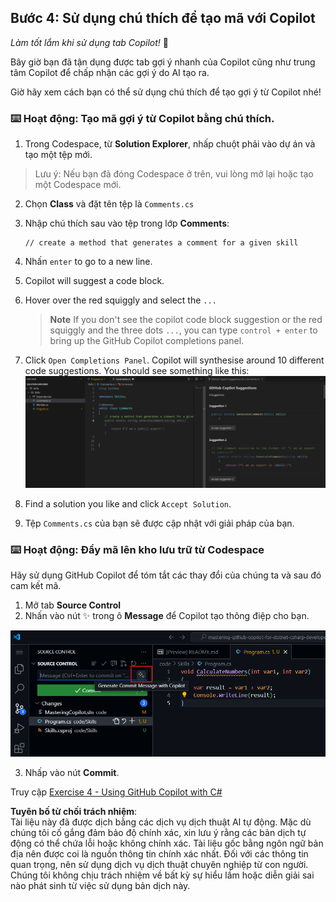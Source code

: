 ## Bước 4: Sử dụng chú thích để tạo mã với Copilot

_Làm tốt lắm khi sử dụng tab Copilot!_ :partying_face:

Bây giờ bạn đã tận dụng được tab gợi ý nhanh của Copilot cũng như trung tâm Copilot để chấp nhận các gợi ý do AI tạo ra.

Giờ hãy xem cách bạn có thể sử dụng chú thích để tạo gợi ý từ Copilot nhé!

### ⌨️ Hoạt động: Tạo mã gợi ý từ Copilot bằng chú thích.

1. Trong Codespace, từ **Solution Explorer**, nhấp chuột phải vào dự án và tạo một tệp mới.

> Lưu ý: Nếu bạn đã đóng Codespace ở trên, vui lòng mở lại hoặc tạo một Codespace mới.

2. Chọn **Class** và đặt tên tệp là `Comments.cs`  
3. Nhập chú thích sau vào tệp trong lớp **Comments**:  
   ```
   // create a method that generates a comment for a given skill
   ```  
4. Nhấn `enter` to go to a new line.
5. Copilot will suggest a code block.
6. Hover over the red squiggly and select the `...`

   > **Note**
   > If you don't see the copilot code block suggestion or the red squiggly and the three dots `...`, you can type `control + enter` to bring up the GitHub Copilot completions panel.

7. Click `Open Completions Panel`. Copilot will synthesise around 10 different code suggestions. You should see something like this:
   ![VS Code showing suggestions to a comment](../../../../03-Introduction-to-GitHub-Copilot/steps/img/4-copilot-comment-0.png)
8. Find a solution you like and click `Accept Solution`.  
9. Tệp `Comments.cs` của bạn sẽ được cập nhật với giải pháp của bạn.

### ⌨️ Hoạt động: Đẩy mã lên kho lưu trữ từ Codespace

Hãy sử dụng GitHub Copilot để tóm tắt các thay đổi của chúng ta và sau đó cam kết mã.

1. Mở tab **Source Control**  
2. Nhấn vào nút ✨ trong ô **Message** để Copilot tạo thông điệp cho bạn.

![Tab Commit được mở để tạo thông điệp với Copilot](../../../../03-Introduction-to-GitHub-Copilot/steps/img/2-skills-commit.png)

3. Nhấp vào nút **Commit**.

Truy cập [Exercise 4 - Using GitHub Copilot with C#](../../04-Using-GitHub-Copilot-with-CSharp/README.md)

**Tuyên bố từ chối trách nhiệm**:  
Tài liệu này đã được dịch bằng các dịch vụ dịch thuật AI tự động. Mặc dù chúng tôi cố gắng đảm bảo độ chính xác, xin lưu ý rằng các bản dịch tự động có thể chứa lỗi hoặc không chính xác. Tài liệu gốc bằng ngôn ngữ bản địa nên được coi là nguồn thông tin chính xác nhất. Đối với các thông tin quan trọng, nên sử dụng dịch vụ dịch thuật chuyên nghiệp từ con người. Chúng tôi không chịu trách nhiệm về bất kỳ sự hiểu lầm hoặc diễn giải sai nào phát sinh từ việc sử dụng bản dịch này.